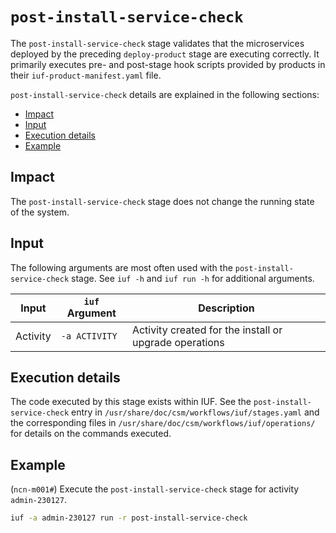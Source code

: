 # `post-install-service-check`

The `post-install-service-check` stage validates that the microservices deployed by the preceding `deploy-product` stage are executing correctly. It primarily executes pre- and post-stage hook scripts provided by products
in their `iuf-product-manifest.yaml` file.

`post-install-service-check` details are explained in the following sections:

- [Impact](#impact)
- [Input](#input)
- [Execution details](#execution-details)
- [Example](#example)

## Impact

The `post-install-service-check` stage does not change the running state of the system.

## Input

The following arguments are most often used with the `post-install-service-check` stage. See `iuf -h` and `iuf run -h` for additional arguments.

| Input           | `iuf` Argument | Description                                            |
| --------------- | -------------- | ------------------------------------------------------ |
| Activity        | `-a ACTIVITY`  | Activity created for the install or upgrade operations |

## Execution details

The code executed by this stage exists within IUF. See the `post-install-service-check` entry in `/usr/share/doc/csm/workflows/iuf/stages.yaml` and the corresponding files in `/usr/share/doc/csm/workflows/iuf/operations/`
for details on the commands executed.

## Example

(`ncn-m001#`) Execute the `post-install-service-check` stage for activity `admin-230127`.

```bash
iuf -a admin-230127 run -r post-install-service-check
```
